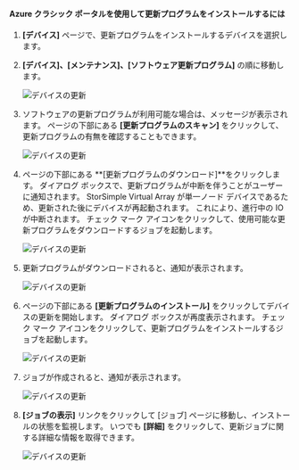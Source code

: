 <!--author=alkohli last changed: 09/02/16 -->

#### <a name="to-install-updates-via-the-azure-classic-portal"></a>Azure クラシック ポータルを使用して更新プログラムをインストールするには
1. **[デバイス]** ページで、更新プログラムをインストールするデバイスを選択します。
2. **[デバイス]、[メンテナンス]、[ソフトウェア更新プログラム]** の順に移動します。
   
    ![デバイスの更新](../includes/media/storsimple-ova-install-update-via-portal/azupdate1m.png)  
3. ソフトウェアの更新プログラムが利用可能な場合は、メッセージが表示されます。 ページの下部にある **[更新プログラムのスキャン]** をクリックして、更新プログラムの有無を確認することもできます。
   
    ![デバイスの更新](../includes/media/storsimple-ova-install-update-via-portal/azupdate2m.png)
4. ページの下部にある **[更新プログラムのダウンロード]**をクリックします。 ダイアログ ボックスで、更新プログラムが中断を伴うことがユーザーに通知されます。 StorSimple Virtual Array が単一ノード デバイスであるため、更新された後にデバイスが再起動されます。 これにより、進行中の IO が中断されます。 チェック マーク アイコンをクリックして、使用可能な更新プログラムをダウンロードするジョブを起動します。 
   
    ![デバイスの更新](../includes/media/storsimple-ova-install-update-via-portal/azupdate3m.png)
5. 更新プログラムがダウンロードされると、通知が表示されます。 
   
    ![デバイスの更新](../includes/media/storsimple-ova-install-update-via-portal/azupdate6m.png)
6. ページの下部にある **[更新プログラムのインストール]** をクリックしてデバイスの更新を開始します。 ダイアログ ボックスが再度表示されます。 チェック マーク アイコンをクリックして、更新プログラムをインストールするジョブを起動します。 
   
    ![デバイスの更新](../includes/media/storsimple-ova-install-update-via-portal/azupdate7m.png) 
7. ジョブが作成されると、通知が表示されます。 
   
    ![デバイスの更新](../includes/media/storsimple-ova-install-update-via-portal/azupdate8m.png)
8. **[ジョブの表示]** リンクをクリックして [ジョブ] ページに移動し、インストールの状態を監視します。 いつでも **[詳細]** をクリックして、更新ジョブに関する詳細な情報を取得できます。 
   
    ![デバイスの更新](../includes/media/storsimple-ova-install-update-via-portal/azupdate9m.png)



<!--HONumber=Nov16_HO3-->


